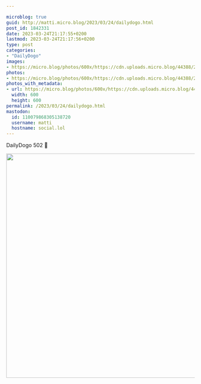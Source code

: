 ```yaml
---

microblog: true
guid: http://matti.micro.blog/2023/03/24/dailydogo.html
post_id: 1842331
date: 2023-03-24T21:17:55+0200
lastmod: 2023-03-24T21:17:56+0200
type: post
categories:
- "DailyDogo"
images:
- https://micro.blog/photos/600x/https://cdn.uploads.micro.blog/44388/2023/5d1a73af71.jpg
photos:
- https://micro.blog/photos/600x/https://cdn.uploads.micro.blog/44388/2023/5d1a73af71.jpg
photos_with_metadata:
- url: https://micro.blog/photos/600x/https://cdn.uploads.micro.blog/44388/2023/5d1a73af71.jpg
  width: 600
  height: 600
permalink: /2023/03/24/dailydogo.html
mastodon:
  id: 110079868305138720
  username: matti
  hostname: social.lol
---
```

DailyDogo 502 🐶

<img src="/media/uploads/2023/5d1a73af71.jpg" width="600" height="600" alt="" />
